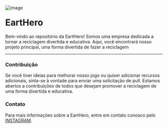 <link rel="stylesheet" href="style.css">
<img src=".PAWSITIVRLY_PET_NANNIES.png" widht="90px" heght="90px" align="left" alt="image"></img>

<h1>EartHero</h1>

Bem-vindo ao repositório da EartHero! Somos uma empresa dedicada a tornar a reciclagem divertida e educativa. Aqui, você encontrará nosso projeto principal, uma forma divertida de fazer a reciclagem

<hr>

<h3>Contribuição</h3>

Se você tiver ideias para melhorar nosso jogo ou quiser adicionar recursos adicionais, sinta-se à vontade para enviar uma solicitação de pull. Estamos abertos a contribuições de todos que desejam promover a reciclagem de uma forma divertida e educativa.

<h3>Contato</h3>

Para mais informações sobre a EartHero, entre em contato conosco pelo [INSTAGRAM](https://www.instagram.comeartherochl/).
